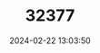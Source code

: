 ---
title: "32377"
category: "Loropetalum subcordatum"
draft: false
date: 2024-02-22 13:03:50
languages:
  Chinese: ["Siyaomenhua"]
---